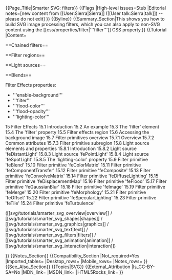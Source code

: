 {{Page_Title|Smarter SVG: filters}}
{{Flags
|High-level issues=Stub
|Editorial notes=[new content from [[User:Sierra|Sierra]] ([[User talk:Sierra|talk]]) -- please do not edit]
}}
{{Byline}}
{{Summary_Section|This shows you how to build SVG image processing filters, which you can also apply to non-SVG content using the  [[css/properties/filter|'''filter''']] CSS property.}}
{{Tutorial
|Content=

==Chained filters==

==Filter regions==

==Light sources==

==Blends==

Filter Effects properties:
* '''enable-background'''
* '''filter'''
* '''flood-color'''
* '''flood-opacity'''
* '''lighting-color'''

 15 Filter Effects
    15.1 Introduction
    15.2 An example
    15.3 The 'filter' element
    15.4 The 'filter' property
    15.5 Filter effects region
    15.6 Accessing the background image
    15.7 Filter primitives overview
        15.7.1 Overview
        15.7.2 Common attributes
        15.7.3 Filter primitive subregion
    15.8 Light source elements and properties
        15.8.1 Introduction
        15.8.2 Light source 'feDistantLight'
        15.8.3 Light source 'fePointLight'
        15.8.4 Light source 'feSpotLight'
        15.8.5 The 'lighting-color' property
    15.9 Filter primitive 'feBlend'
    15.10 Filter primitive 'feColorMatrix'
    15.11 Filter primitive 'feComponentTransfer'
    15.12 Filter primitive 'feComposite'
    15.13 Filter primitive 'feConvolveMatrix'
    15.14 Filter primitive 'feDiffuseLighting'
    15.15 Filter primitive 'feDisplacementMap'
    15.16 Filter primitive 'feFlood'
    15.17 Filter primitive 'feGaussianBlur'
    15.18 Filter primitive 'feImage'
    15.19 Filter primitive 'feMerge'
    15.20 Filter primitive 'feMorphology'
    15.21 Filter primitive 'feOffset'
    15.22 Filter primitive 'feSpecularLighting'
    15.23 Filter primitive 'feTile'
    15.24 Filter primitive 'feTurbulence'

([[svg/tutorials/smarter_svg_overview|overview]] /
[[svg/tutorials/smarter_svg_shapes|shapes]] /
[[svg/tutorials/smarter_svg_graphics|graphics]] /
[[svg/tutorials/smarter_svg_text|text]] /
[[svg/tutorials/smarter_svg_filters|filters]] /
[[svg/tutorials/smarter_svg_animation|animation]] /
[[svg/tutorials/smarter_svg_interaction|interaction]])

}}
{{Notes_Section}}
{{Compatibility_Section
|Not_required=Yes
|Imported_tables=
|Desktop_rows=
|Mobile_rows=
|Notes_rows=
}}
{{See_Also_Section}}
{{Topics|SVG}}
{{External_Attribution
|Is_CC-BY-SA=No
|MDN_link=
|MSDN_link=
|HTML5Rocks_link=
}}